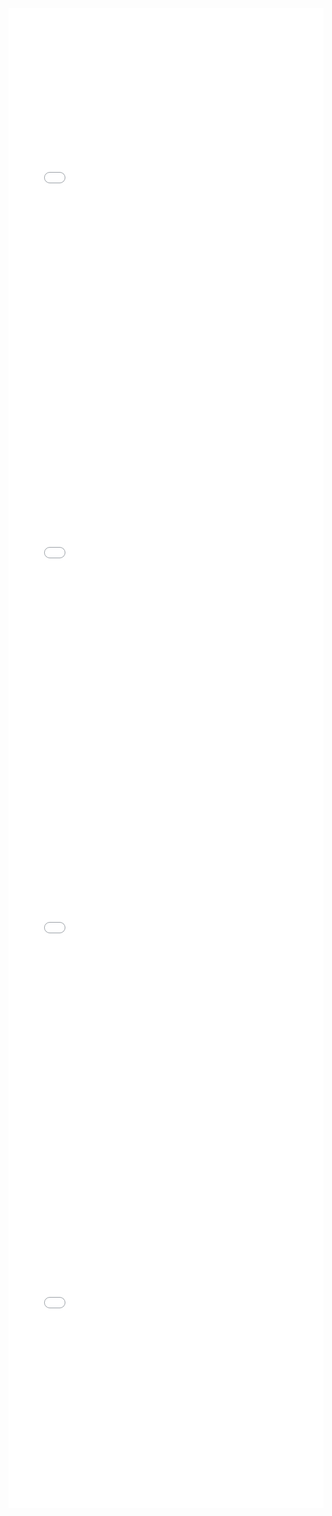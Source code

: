 <iframe id="igraph" scrolling="no" style="border:none;" seamless="seamless" src="gantt/hwv430d_Grobschmied_Aria.html" height="600" width="100%"></iframe>
<iframe id="igraph" scrolling="no" style="border:none;" seamless="seamless" src="gantt/hwv430d_Grobschmied_Var1.html" height="600" width="100%"></iframe>
<iframe id="igraph" scrolling="no" style="border:none;" seamless="seamless" src="gantt/hwv430d_Grobschmied_Var2.html" height="600" width="100%"></iframe>
<iframe id="igraph" scrolling="no" style="border:none;" seamless="seamless" src="gantt/hwv430d_Grobschmied_Var3.html" height="600" width="100%"></iframe>